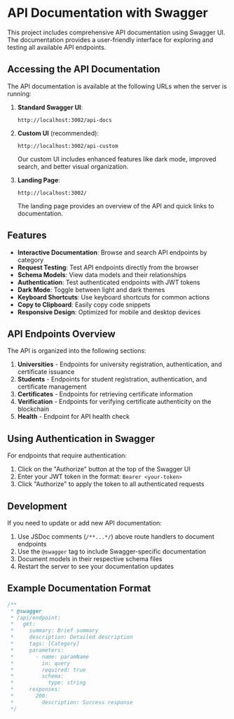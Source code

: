 # API Documentation with Swagger

This project includes comprehensive API documentation using Swagger UI. The documentation provides a user-friendly interface for exploring and testing all available API endpoints.

## Accessing the API Documentation

The API documentation is available at the following URLs when the server is running:

1. **Standard Swagger UI**: 
   ```
   http://localhost:3002/api-docs
   ```

2. **Custom UI** (recommended):
   ```
   http://localhost:3002/api-custom
   ```
   
   Our custom UI includes enhanced features like dark mode, improved search, and better visual organization.

3. **Landing Page**:
   ```
   http://localhost:3002/
   ```
   
   The landing page provides an overview of the API and quick links to documentation.

## Features

- **Interactive Documentation**: Browse and search API endpoints by category
- **Request Testing**: Test API endpoints directly from the browser
- **Schema Models**: View data models and their relationships
- **Authentication**: Test authenticated endpoints with JWT tokens
- **Dark Mode**: Toggle between light and dark themes
- **Keyboard Shortcuts**: Use keyboard shortcuts for common actions
- **Copy to Clipboard**: Easily copy code snippets
- **Responsive Design**: Optimized for mobile and desktop devices

## API Endpoints Overview

The API is organized into the following sections:

1. **Universities** - Endpoints for university registration, authentication, and certificate issuance
2. **Students** - Endpoints for student registration, authentication, and certificate management
3. **Certificates** - Endpoints for retrieving certificate information
4. **Verification** - Endpoints for verifying certificate authenticity on the blockchain
5. **Health** - Endpoint for API health check

## Using Authentication in Swagger

For endpoints that require authentication:

1. Click on the "Authorize" button at the top of the Swagger UI
2. Enter your JWT token in the format: `Bearer <your-token>`
3. Click "Authorize" to apply the token to all authenticated requests

## Development

If you need to update or add new API documentation:

1. Use JSDoc comments (`/**...*/`) above route handlers to document endpoints
2. Use the `@swagger` tag to include Swagger-specific documentation
3. Document models in their respective schema files
4. Restart the server to see your documentation updates

## Example Documentation Format

```javascript
/**
 * @swagger
 * /api/endpoint:
 *   get:
 *     summary: Brief summary
 *     description: Detailed description
 *     tags: [Category]
 *     parameters:
 *       - name: paramName
 *         in: query
 *         required: true
 *         schema:
 *           type: string
 *     responses:
 *       200:
 *         description: Success response
 */
```
